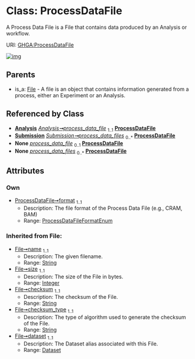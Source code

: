 
# Class: ProcessDataFile


A Process Data File is a File that contains data produced by an Analysis or workflow.

URI: [GHGA:ProcessDataFile](https://w3id.org/GHGA/ProcessDataFile)


[![img](https://yuml.me/diagram/nofunky;dir:TB/class/[Submission],[Analysis]-%20process_data_file%201..1>[ProcessDataFile&#124;format:ProcessDataFileFormatEnum;name(i):string;size(i):integer;checksum(i):string;checksum_type(i):string;alias(i):string],[Submission]++-%20process_data_files%200..*>[ProcessDataFile],[Analysis]-%20process_data_file(i)%200..1>[ProcessDataFile],[Submission]-%20process_data_files(i)%200..*>[ProcessDataFile],[File]^-[ProcessDataFile],[File],[Dataset],[Analysis])](https://yuml.me/diagram/nofunky;dir:TB/class/[Submission],[Analysis]-%20process_data_file%201..1>[ProcessDataFile&#124;format:ProcessDataFileFormatEnum;name(i):string;size(i):integer;checksum(i):string;checksum_type(i):string;alias(i):string],[Submission]++-%20process_data_files%200..*>[ProcessDataFile],[Analysis]-%20process_data_file(i)%200..1>[ProcessDataFile],[Submission]-%20process_data_files(i)%200..*>[ProcessDataFile],[File]^-[ProcessDataFile],[File],[Dataset],[Analysis])

## Parents

 *  is_a: [File](File.md) - A file is an object that contains information generated from a process, either an Experiment or an Analysis.

## Referenced by Class

 *  **[Analysis](Analysis.md)** *[Analysis➞process_data_file](Analysis_process_data_file.md)*  <sub>1..1</sub>  **[ProcessDataFile](ProcessDataFile.md)**
 *  **[Submission](Submission.md)** *[Submission➞process_data_files](Submission_process_data_files.md)*  <sub>0..\*</sub>  **[ProcessDataFile](ProcessDataFile.md)**
 *  **None** *[process_data_file](process_data_file.md)*  <sub>0..1</sub>  **[ProcessDataFile](ProcessDataFile.md)**
 *  **None** *[process_data_files](process_data_files.md)*  <sub>0..\*</sub>  **[ProcessDataFile](ProcessDataFile.md)**

## Attributes


### Own

 * [ProcessDataFile➞format](ProcessDataFile_format.md)  <sub>1..1</sub>
     * Description: The file format of the Process Data File (e.g., CRAM, BAM)
     * Range: [ProcessDataFileFormatEnum](ProcessDataFileFormatEnum.md)

### Inherited from File:

 * [File➞name](File_name.md)  <sub>1..1</sub>
     * Description: The given filename.
     * Range: [String](types/String.md)
 * [File➞size](File_size.md)  <sub>1..1</sub>
     * Description: The size of the File in bytes.
     * Range: [Integer](types/Integer.md)
 * [File➞checksum](File_checksum.md)  <sub>1..1</sub>
     * Description: The checksum of the File.
     * Range: [String](types/String.md)
 * [File➞checksum_type](File_checksum_type.md)  <sub>1..1</sub>
     * Description: The type of algorithm used to generate the checksum of the File.
     * Range: [String](types/String.md)
 * [File➞dataset](File_dataset.md)  <sub>1..1</sub>
     * Description: The Dataset alias associated with this File.
     * Range: [Dataset](Dataset.md)
